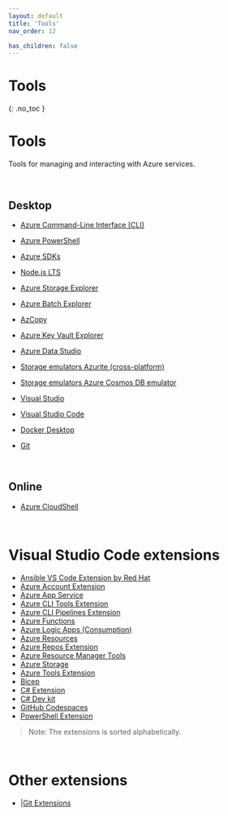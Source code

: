 ```yaml
---
layout: default
title: 'Tools'
nav_order: 12

has_children: false
---
```


# Tools
{: .no_toc }


# Tools

Tools for managing and interacting with Azure services.

<br>

## Desktop

- [Azure Command-Line Interface (CLI)](https://docs.microsoft.com/en-us/cli/azure/install-azure-cli)

- [Azure PowerShell](https://learn.microsoft.com/en-us/powershell/azure/install-azure-powershell)

- [Azure SDKs](https://azure.microsoft.com/en-us/downloads/)

- [Node.js LTS](https://nodejs.org/en/)

- [Azure Storage Explorer](https://azure.microsoft.com/en-us/products/storage/storage-explorer/)

- [Azure Batch Explorer](https://github.com/Azure/BatchExplorer#downloads)

- [AzCopy](https://github.com/Azure/azure-storage-azcopy#download-azcopy)

- [Azure Key Vault Explorer](https://aka.ms/ve)

- [Azure Data Studio](https://docs.microsoft.com/en-us/sql/azure-data-studio/download-azure-data-studio)

- [Storage emulators Azurite (cross-platform)](https://aka.ms/azurecom-tool-dl-azurite)

- [Storage emulators Azure Cosmos DB emulator](https://aka.ms/cosmosdb-emulator)

- [Visual Studio](ttps://visualstudio.microsoft.com/vs/)

- [Visual Studio Code](https://code.visualstudio.com/download)

- [Docker Desktop](https://www.docker.com/products/docker-desktop)

- [Git](https://git-scm.com/)


<br>

## Online

- [Azure CloudShell](https://shell.azure.com/)

<br>

# Visual Studio Code extensions

- [Ansible VS Code Extension by Red Hat](https://marketplace.visualstudio.com/items?itemName=redhat.ansible)
- [Azure Account Extension](https://marketplace.visualstudio.com/items?itemName=ms-vscode.azure-account)
- [Azure App Service](https://marketplace.visualstudio.com/items?itemName=ms-azuretools.vscode-azureappservice)
- [Azure CLI Tools Extension](https://marketplace.visualstudio.com/items?itemName=ms-vscode.azurecli)
- [Azure CLI Pipelines Extension](https://marketplace.visualstudio.com/items?itemName=ms-azure-devops.azure-pipelines)
- [Azure Functions](https://marketplace.visualstudio.com/items?itemName=ms-azuretools.vscode-azurefunctions)
- [Azure Logic Apps (Consumption)](https://marketplace.visualstudio.com/items?itemName=ms-azuretools.vscode-logicapps) 
- [Azure Resources](https://marketplace.visualstudio.com/items?itemName=ms-azuretools.vscode-azureresourcegroups)
- [Azure Repos Extension](https://marketplace.visualstudio.com/items?itemName=ms-vsts.team)
- [Azure Resource Manager Tools](https://marketplace.visualstudio.com/items?itemName=msazurermtools.azurerm-vscode-tools)
- [Azure Storage](https://marketplace.visualstudio.com/items?itemName=ms-azuretools.vscode-azurestorage)
- [Azure Tools Extension](https://marketplace.visualstudio.com/items?itemName=ms-vscode.vscode-node-azure-pack)
- [Bicep](https://marketplace.visualstudio.com/items?itemName=ms-azuretools.vscode-bicep)
- [C# Extension](https://marketplace.visualstudio.com/items?itemName=ms-vscode.csharp)
- [C# Dev kit](https://marketplace.visualstudio.com/items?itemName=ms-dotnettools.csdevkit)
- [GitHub Codespaces](https://marketplace.visualstudio.com/items?itemName=GitHub.codespaces)
- [PowerShell Extension](https://marketplace.visualstudio.com/items?itemName=ms-vscode.PowerShell)

> Note: The extensions is sorted alphabetically.

<br>

# Other extensions

- |[Git Extensions](http://gitextensions.github.io)